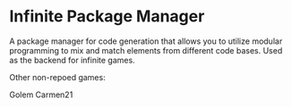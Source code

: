 # Infinite Package Manager

A package manager for code generation that allows you to utilize modular programming to mix and match elements from different code bases. Used as the backend for infinite games. 


Other non-repoed games:

Golem
Carmen21